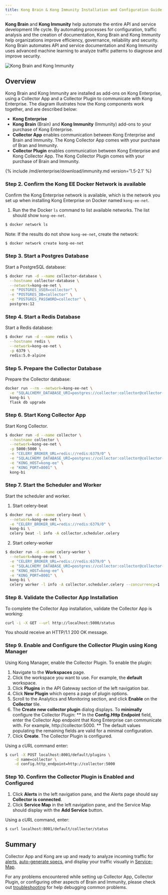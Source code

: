 ```yaml
---
title: Kong Brain & Kong Immunity Installation and Configuration Guide
---
```



**Kong Brain** and **Kong Immunity** help automate the entire API and service development life cycle. By automating processes for configuration, traffic analysis and the creation of documentation, Kong Brain and Kong Immunity help organizations improve efficiency, governance, reliability and security. Kong Brain automates API and service documentation and Kong Immunity uses advanced machine learning to analyze traffic patterns to diagnose and improve security.

![Kong Brain and Kong Immunity](https://doc-assets.konghq.com/1.3/brain_immunity/KongBrainImmunity_overview.png)

## Overview
Kong Brain and Kong Immunity are installed as add-ons on Kong Enterprise, using a Collector App and a Collector Plugin to communicate with Kong Enterprise. The diagram illustrates how the Kong components work together, and are described below:
* **Kong Enterprise**
* **Kong Brain** (Brain) and **Kong Immunity** (Immunity) add-ons to your purchase of Kong Enterprise.
* **Collector App** enables communication between Kong Enterprise and Brain and Immunity. The Kong Collector App comes with your purchase of Bran and Immunity.
* **Collector Plugin** enables communication between Kong Enterprise and Kong Collector App. The Kong Collector Plugin comes with your purchase of Brain and Immunity.

{% include /md/enterprise/download/immunity.md version='1.5-2.1' %}

### Step 2. Confirm the Kong EE Docker Network is available
Confirm the Kong Enterprise network is available, which is the network you set up when installing Kong Enterprise on Docker named `kong-ee-net`.

1. Run the the Docker `ls` command to list available networks. The list should show `kong-ee-net`.
```bash
$ docker network ls
```

Note: If the results do not show `kong-ee-net`, create the network:
```bash
$ docker network create kong-ee-net
```

### Step 3. Start a Postgres Database
Start a PostgreSQL database:
```bash
$ docker run -d --name collector-database \
  --hostname collector-database \
  --network=kong-ee-net \
  -e "POSTGRES_USER=collector" \
  -e "POSTGRES_DB=collector" \
  -e "POSTGRES_PASSWORD=collector" \
  postgres:12
```

### Step 4. Start a Redis Database
Start a Redis database:
```bash
$ docker run -d --name redis \
  --hostname redis \
  --network=kong-ee-net \
  -p 6379 \
  redis:5.0-alpine
```

### Step 5. Prepare the Collector Database
Prepare the Collector database:
```bash
docker run --rm --network=kong-ee-net \
  -e "SQLALCHEMY_DATABASE_URI=postgres://collector:collector@collector-database:5432/collector" \
  kong-bi \
  flask db upgrade
```

### Step 6. Start Kong Collector App
Start Kong Collector.

```bash
$ docker run -d --name collector \
  --hostname collector \
  --network=kong-ee-net \
  -p 5000:5000 \
  -e "CELERY_BROKER_URL=redis://redis:6379/0" \
  -e "SQLALCHEMY_DATABASE_URI=postgres://collector:collector@collector-database:5432/collector" \
  -e "KONG_HOST=kong-ee" \
  -e "KONG_PORT=8001" \
  kong-bi
```

### Step 7. Start the Scheduler and Worker
Start the scheduler and worker.

1. Start celery-beat
```bash
$ docker run -d --name celery-beat \
  --network=kong-ee-net \
  -e "CELERY_BROKER_URL=redis://redis:6379/0" \
  kong-bi \
  celery beat -l info -A collector.scheduler.celery
```

2. Start celery-worker
```bash
$ docker run -d --name celery-worker \
  --network=kong-ee-net \
  -e "CELERY_BROKER_URL=redis://redis:6379/0" \
  -e "SQLALCHEMY_DATABASE_URI=postgres://collector:collector@collector-database:5432/collector" \
  -e "KONG_HOST=kong-ee" \
  -e "KONG_PORT=8001" \
  kong-bi \
  celery worker -l info -A collector.scheduler.celery --concurrency=1
```

### Step 8. Validate the Collector App Installation
To complete the Collector App installation, validate the Collector App is working:
```bash
curl -i -X GET --url http://localhost:5000/status
```
You should receive an HTTP/1.1 200 OK message.


### Step 9. Enable and Configure the Collector Plugin using Kong Manager

Using Kong Manager, enable the Collector Plugin. To enable the plugin:
1. Navigate to the **Workspaces** page.
2. Click the workspace you want to use. For example, the **default** workspace.
3. Click **Plugins** in the API Gateway section of the left navigation bar.
4. Click **New Plugin** which opens a page of plugin options.
5. Scroll to the Analytics and Monitoring section, and click **Enable** on the **Collector** tile.
6. The **Create new collector plugin** dialog displays. To **minimally** configure the Collector Plugin:
** In the **Config.Http Endpoint** field, enter the Collector App endpoint that Kong Enterprise can communicate with. For example, http://collector:5000.
** The default values populating the remaining fields are valid for a minimal configuration.
7. Click **Create**. The Collector Plugin is configured.

Using a cURL command enter:
```bash
$ curl -X POST localhost:8001/default/plugins \
    -d name=collector \
    -d config.http_endpoint=http://collector:5000
```    

### Step 10. Confirm the Collector Plugin is Enabled and Configured
1. Click **Alerts** in the left navigation pane, and the Alerts page should say **Collector is connected**.
2. Click **Service Map** in the left navigation pane, and the Service Map should display with the **Add Service** button.

Using a cURL command, enter:
```bash
$ curl localhost:8001/default/collector/status
```

## Summary
Collector App and Kong are up and ready to analyze incoming traffic for [alerts](/enterprise/{{page.kong_version}}/brain-immunity/alerts), [auto-generate specs](/enterprise/{{page.kong_version}}/brain-immunity/auto-generated-specs), and display your traffic visually in [Service-Map](/enterprise/{{page.kong_version}}/brain-immunity/service-map).

For any problems encountered while setting up Collector App, Collector Plugin, or configuring other aspects of Brain and Immunity, please check out [troubleshooting](/enterprise/{{page.kong_version}}/brain-immunity/troubleshooting) for help debugging common problems.
